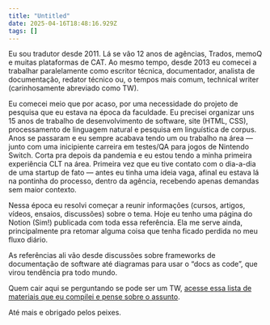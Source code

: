 ```yaml
---
title: "Untitled"
date: 2025-04-16T18:48:16.929Z
tags: []
---
```


Eu sou tradutor desde 2011. Lá se vão 12 anos de agências, Trados, memoQ e muitas plataformas de CAT. Ao mesmo tempo, desde 2013 eu comecei a trabalhar paralelamente como escritor técnica, documentador, analista de documentação, redator técnico ou, o tempos mais comum, technical writer (carinhosamente abreviado como TW).

Eu comecei meio que por acaso, por uma necessidade do projeto de pesquisa que eu estava na época da faculdade. Eu precisei organizar uns 15 anos de trabalho de desenvolvimento de software, site (HTML, CSS), processamento de linguagem natural e pesquisa em linguística de corpus. Anos se passaram e eu sempre acabava tendo um ou trabalho na área — junto com uma inicipiente carreira em testes/QA para jogos de Nintendo Switch. Corta pra depois da pandemia e eu estou tendo a minha primeira experiência CLT na área. Primeira vez que eu tive contato com o dia-a-dia de uma startup de fato — antes eu tinha uma ideia vaga, afinal eu estava lá na pontinha do processo, dentro da agência, recebendo apenas demandas sem maior contexto.

Nessa época eu resolvi começar a reunir informações (cursos, artigos, vídeos, ensaios, discussões) sobre o tema. Hoje eu tenho uma página do Notion (Sim!) publicada com toda essa referência. Ela me serve ainda, principalmente pra retomar alguma coisa que tenha ficado perdida no meu fluxo diário.

As referências ali vão desde discussões sobre frameworks de documentação de software até diagramas para usar o “docs as code”, que virou tendência pra todo mundo.

Quem cair aqui se perguntando se pode ser um TW, [acesse essa lista de materiais que eu compilei e pense sobre o assunto](https://paulogpd.notion.site/paulogpd/TW-Refer-ncias-e-estudos-ab45c1bbb88c4cf48cc7e9e5ee2d3bda).

Até mais e obrigado pelos peixes.